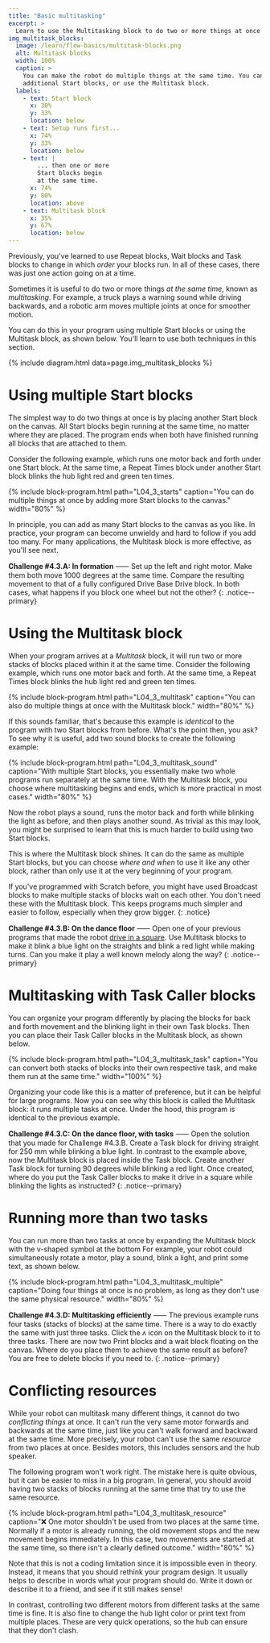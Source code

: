 ```yaml
---
title: "Basic multitasking"
excerpt: >
  Learn to use the Multitasking block to do two or more things at once
img_multitask_blocks:
  image: /learn/flow-basics/multitask-blocks.png
  alt: Multitask blocks
  width: 100%
  caption: >
    You can make the robot do multiple things at the same time. You can use
    additional Start blocks, or use the Multitask block.
  labels:
    - text: Start block
      x: 30%
      y: 33%
      location: below
    - text: Setup runs first...
      x: 74%
      y: 33%
      location: below
    - text: |
        ... then one or more
        Start blocks begin
        at the same time.
      x: 74%
      y: 80%
      location: above
    - text: Multitask block
      x: 35%
      y: 67%
      location: below
---
```


Previously, you've learned to use Repeat blocks, Wait blocks and Task blocks
to change in which _order_ your blocks run. In all
of these cases, there was just one action going on at a time.

Sometimes it is useful to do two or more things _at the same time_, known as
_multitasking_. For example, a truck plays a warning sound while driving
backwards, and a robotic arm moves multiple joints at once for smoother motion.

You can do this in your program using multiple Start blocks or using the
Multitask block, as shown below. You'll learn to use both techniques in this
section.

{% include diagram.html data=page.img_multitask_blocks %}


# Using multiple Start blocks

The simplest way to do two things at once is by placing another Start block on
the canvas. All Start blocks begin running at the same time, no matter where
they are placed. The program ends when both have finished running all blocks
that are attached to them.

Consider the following example, which runs one motor back and forth under one
Start block. At the same time, a Repeat Times block under another Start block
blinks the hub light red and green ten times.

{% include block-program.html
path="L04_3_starts"
caption="You can do multiple things at once by adding more Start blocks to the
canvas."
width="80%"
%}

In principle, you can add as many Start blocks to the canvas as you like. In
practice, your program can become unwieldy and hard to follow if you add too
many. For many applications, the Multitask block is more effective, as you'll
see next.

**Challenge #4.3.A: In formation** ⸺ Set up the left and right motor. Make
them both move 1000 degrees at the same time. Compare the resulting movement to
that of a fully configured Drive Base Drive block. In both cases, what happens
if you block one wheel but not the other?
{: .notice--primary}

# Using the Multitask block

When your program arrives at a _Multitask_ block, it will run two or more
stacks of blocks placed within it at the same time. Consider the following
example, which runs one motor back and forth. At the same time, a Repeat Times
block blinks the hub light red and green ten times. 

{% include block-program.html
path="L04_3_multitask"
caption="You can also do multiple things at once with the Multitask block."
width="80%"
%}

If this sounds familiar, that's because this example is _identical_ to the
program with two Start blocks from before. What's the point then, you ask? To
see why it is useful, add two sound blocks to create the following example:

{% include block-program.html
path="L04_3_multitask_sound"
caption="With multiple Start blocks, you essentially make two whole programs
run separately at the same time. With the Multitask block, you choose where
multitasking begins and ends, which is more practical in most cases."
width="80%"
%}

Now the robot plays a sound, runs the motor back and forth while blinking the light
as before, and then plays another sound. As trivial as this may look, you might
be surprised to learn that this is much harder to build using two Start blocks.

This is where the Multitask block shines. It can do the same as multiple Start blocks,
but you can choose _where and when_ to use it like any other block, rather than
only use it at the very beginning of your program.

If you've programmed with Scratch before, you might have used Broadcast blocks
to make multiple stacks of blocks wait on each other. You don't need these with
the Multitask block. This keeps programs much simpler and easier to follow,
especially when they grow bigger.
{: .notice}

**Challenge #4.3.B: On the dance floor** ⸺ Open one of your previous programs
that made the robot [drive in a
square](/learn/flow-basics/waiting-repeating/#repeating-actions-several-times).
Use Multitask blocks to make it blink a blue light on the straights and blink a
red light while making turns. Can you make it play a well known melody along
the way?
{: .notice--primary}

# Multitasking with Task Caller blocks

You can organize your program differently by placing the blocks for back and
forth movement and the blinking light in their own Task blocks. Then you can
place their Task Caller blocks in the Multitask block, as shown below.

{% include block-program.html
path="L04_3_multitask_task"
caption="You can convert both stacks of blocks into their own respective task,
         and make them run at the same time."
width="100%"
%}

Organizing your code like this is a matter of preference, but it can be helpful
for large programs. Now you can see why this block is called the Multitask
block: it runs multiple tasks at once. Under the hood, this program is
identical to the previous example.

**Challenge #4.3.C: On the dance floor, with tasks** ⸺ Open the solution that
you made for Challenge #4.3.B. Create a Task block for driving straight for 250
mm while blinking a blue light. In contrast to the example above, now the
Multitask block is placed inside the Task block. Create another Task block for
turning 90 degrees while blinking a red light. Once created, where do you put
the Task Caller blocks to make it drive in a square while blinking the lights
as instructed?
{: .notice--primary}

# Running more than two tasks

You can run more than two tasks at once by expanding the Multitask block with
the v-shaped symbol at the bottom For example, your robot could simultaneously
rotate a motor, play a sound, blink a light, and print some text, as shown
below.


{% include block-program.html
path="L04_3_multitask_multiple"
caption="Doing four things at once is no problem, as long as they don't use the
same physical resource."
width="80%"
%}

**Challenge #4.3.D: Multitasking efficiently** ⸺ The previous example runs four
tasks (stacks of blocks) at the same time. There is a way to do exactly the
same with just three tasks. Click the ʌ icon on the Multitask block to it to
three tasks. There are now two Print blocks and a wait block floating on the
canvas. Where do you place them to achieve the same result as before? You are
free to delete blocks if you need to.
{: .notice--primary}

# Conflicting resources

While your robot can multitask many different things, it cannot
do two _conflicting things_ at once. It can't run the very same motor forwards
and backwards at the same time, just like you can't walk forward and backward
at the same time. More precisely, your robot can't use the same _resource_ from
two places at once. Besides motors, this includes sensors and the hub speaker.

The following program won't work right. The mistake here is quite obvious, but
it can be easier to miss in a big program. In general, you should avoid having
two stacks of blocks running at the same time that try to use the same
resource.

{% include block-program.html
path="L04_3_multitask_resource"
caption="❌ One motor shouldn't be used from two places at the same time.
Normally if a motor is already running, the old movement stops and the new
movement begins immediately. In this case, two movements
are started at the same time, so there isn't a clearly defined outcome."
width="80%"
%}

Note that this is not a coding limitation since it is impossible even in
theory. Instead, it means that you should rethink your program design. It
usually helps to describe in words what your program should do. Write it down
or describe it to a friend, and see if it still makes sense!

In contrast, controlling two different motors from different tasks at the same
time is fine. It is also fine to change the hub light color or print text from
multiple places. These are very quick operations, so the hub can ensure that
they don't clash.
